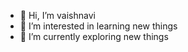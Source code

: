 - 👋 Hi, I’m vaishnavi
- 👀 I’m interested in learning new things 
- 🌱 I’m currently exploring new things
<!---
vaish-9/vaish-9 is a ✨ special ✨ repository because its `README.md` (this file) appears on your GitHub profile.
You can click the Preview link to take a look at your changes.
--->
